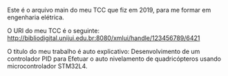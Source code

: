 Este é o arquivo main do meu TCC que fiz em 2019, para me formar em engenharia elétrica.

O URI do meu TCC é o seguinte: http://bibliodigital.unijui.edu.br:8080/xmlui/handle/123456789/6421

O titulo do meu trabalho é auto explicativo: Desenvolvimento de um controlador PID para Efetuar o auto nivelamento de quadricópteros usando microcontrolador STM32L4.
